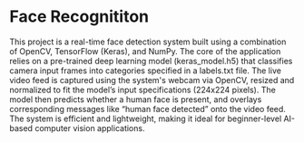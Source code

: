 # Face Recognititon
This project is a real-time face detection system built using a combination of OpenCV, TensorFlow (Keras), and NumPy. The core of the application relies on a pre-trained deep learning model (keras_model.h5) that classifies camera input frames into categories specified in a labels.txt file. The live video feed is captured using the system's webcam via OpenCV, resized and normalized to fit the model’s input specifications (224x224 pixels). The model then predicts whether a human face is present, and overlays corresponding messages like “human face detected” onto the video feed. The system is efficient and lightweight, making it ideal for beginner-level AI-based computer vision applications.
